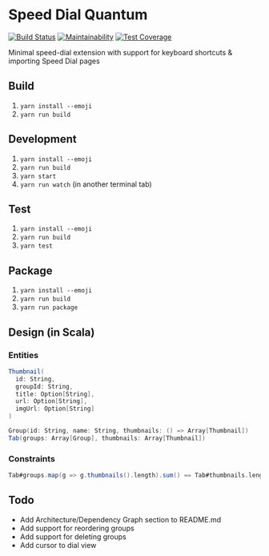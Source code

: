 # Speed Dial Quantum

[![Build Status](https://travis-ci.org/Ahimta/speed-dial-quantum.svg?branch=master)](https://travis-ci.org/Ahimta/speed-dial-quantum)
[![Maintainability](https://api.codeclimate.com/v1/badges/15c3eccd9ed65250d0d1/maintainability)](https://codeclimate.com/github/Ahimta/speed-dial-quantum/maintainability)
[![Test Coverage](https://api.codeclimate.com/v1/badges/15c3eccd9ed65250d0d1/test_coverage)](https://codeclimate.com/github/Ahimta/speed-dial-quantum/test_coverage)

Minimal speed-dial extension with support for keyboard shortcuts & importing Speed Dial pages

## Build

1.  `yarn install --emoji`
2.  `yarn run build`

## Development

1.  `yarn install --emoji`
2.  `yarn run build`
3.  `yarn start`
4.  `yarn run watch` (in another terminal tab)

## Test

1.  `yarn install --emoji`
2.  `yarn run build`
3.  `yarn test`

## Package

1.  `yarn install --emoji`
2.  `yarn run build`
3.  `yarn run package`

## Design (in Scala)

### Entities

```scala
Thumbnail(
  id: String,
  groupId: String,
  title: Option[String],
  url: Option[String],
  imgUrl: Option[String]
)

Group(id: String, name: String, thumbnails: () => Array[Thumbnail])
Tab(groups: Array[Group], thumbnails: Array[Thumbnail])
```

### Constraints

```scala
Tab#groups.map(g => g.thumbnails().length).sum() == Tab#thumbnails.length
```

## Todo

* Add Architecture/Dependency Graph section to README.md
* Add support for reordering groups
* Add support for deleting groups
* Add cursor to dial view
